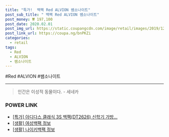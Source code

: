 ```yaml
--- 
title: "특가!  백팩 Red ALVION 쌤소나이트" 
post_sub_title: " 백팩 Red ALVION 쌤소나이트" 
post_money: ₩ 197,100 
post_date: 2020.02.01 
post_img_url: https://static.coupangcdn.com/image/retail/images/2019/12/16/20/9/d3514d2d-7880-44ff-b7c5-7aa8d805040e.jpg 
post_link_url: https://coupa.ng/bnPKZi 
categories: 
  - retail 
tags: 
  - Red 
  - ALVION 
  - 쌤소나이트 
--- 
```

  #Red #ALVION #쌤소나이트 
<hr> 

> 인간은 이성적 동물이다. - 세네카 


### POWER LINK

* <a href="https://blog.naver.com/santokki14/221792540634" target="_blank">[특가] 아디다스 클래식 3S 백팩(DT2626) 신학기 가방...</a>
* <a href="https://blog.naver.com/sakai111/221761954871" target="_blank"> [생활] 여성백팩 정보 </a>
* <a href="https://blog.naver.com/santokki14/221775977491" target="_blank"> [생활] 나이키백팩 정보 </a>
